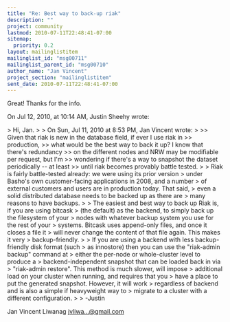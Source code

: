 ```yaml
---
title: "Re: Best way to back-up riak"
description: ""
project: community
lastmod: 2010-07-11T22:48:41-07:00
sitemap:
  priority: 0.2
layout: mailinglistitem
mailinglist_id: "msg00711"
mailinglist_parent_id: "msg00710"
author_name: "Jan Vincent"
project_section: "mailinglistitem"
sent_date: 2010-07-11T22:48:41-07:00
---
```



Great! Thanks for the info.


On Jul 12, 2010, at 10:14 AM, Justin Sheehy wrote:

&gt; Hi, Jan.
&gt; 
&gt; On Sun, Jul 11, 2010 at 8:53 PM, Jan Vincent  wrote:
&gt; 
&gt;&gt; Given that riak is new in the database field, if ever I use riak in 
&gt;&gt; production,
&gt;&gt; what would be the best way to back it up? I know that there's redundancy
&gt;&gt; on the different nodes and NRW may be modifiable per request, but I'm
&gt;&gt; wondering if there's a way to snapshot the dataset periodically -- at least
&gt;&gt; until riak becomes provably battle tested.
&gt; 
&gt; Riak is fairly battle-tested already: we were using its prior version
&gt; under Basho's own customer-facing applications in 2008, and a number
&gt; of external customers and users are in production today. That said,
&gt; even a solid distributed database needs to be backed up as there are
&gt; many reasons to have backups.
&gt; 
&gt; The easiest and best way to back up Riak is, if you are using bitcask
&gt; (the default) as the backend, to simply back up the filesystem of your
&gt; nodes with whatever backup system you use for the rest of your
&gt; systems. Bitcask uses append-only files, and once it closes a file it
&gt; will never change the content of that file again. This makes it very
&gt; backup-friendly.
&gt; 
&gt; If you are using a backend with less backup-friendly disk format (such
&gt; as innostore) then you can use the "riak-admin backup" command at
&gt; either the per-node or whole-cluster level to produce a
&gt; backend-independent snapshot that can be loaded back in via
&gt; "riak-admin restore". This method is much slower, will impose
&gt; additional load on your cluster when running, and requires that you
&gt; have a place to put the generated snapshot. However, it will work
&gt; regardless of backend and is also a simple if heavyweight way to
&gt; migrate to a cluster with a different configuration.
&gt; 
&gt; -Justin

Jan Vincent Liwanag
jvliwa...@gmail.com
